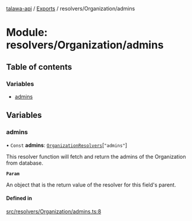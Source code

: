 [talawa-api](../README.md) / [Exports](../modules.md) / resolvers/Organization/admins

# Module: resolvers/Organization/admins

## Table of contents

### Variables

- [admins](resolvers_Organization_admins.md#admins)

## Variables

### admins

• `Const` **admins**: [`OrganizationResolvers`](types_generatedGraphQLTypes.md#organizationresolvers)[``"admins"``]

This resolver function will fetch and return the admins of the Organization from database.

**`Param`**

An object that is the return value of the resolver for this field's parent.

#### Defined in

[src/resolvers/Organization/admins.ts:8](https://github.com/PalisadoesFoundation/talawa-api/blob/7fc03c3/src/resolvers/Organization/admins.ts#L8)
